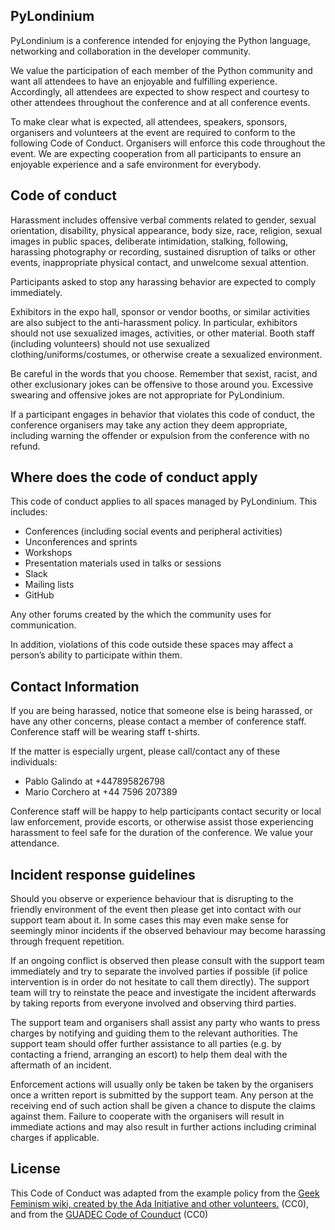 PyLondinium
------------------

PyLondinium is a conference intended for enjoying the Python language, networking and collaboration in the developer community.

We value the participation of each member of the Python community and want all attendees to have an enjoyable and fulfilling experience. Accordingly, all attendees are expected to show respect and courtesy to other attendees throughout the conference and at all conference events.

To make clear what is expected, all attendees, speakers, sponsors, organisers and volunteers at the event are required to conform to the following Code of Conduct. Organisers  will enforce this code throughout the event. We are expecting cooperation from all participants to ensure an enjoyable experience and a safe environment for everybody.

Code of conduct
------------------

Harassment includes offensive verbal comments related to gender, sexual orientation, disability, physical appearance, body size, race, religion, sexual images in public spaces, deliberate intimidation, stalking, following, harassing photography or recording, sustained disruption of talks or other events, inappropriate physical contact, and unwelcome sexual attention.

Participants asked to stop any harassing behavior are expected to comply immediately.

Exhibitors in the expo hall, sponsor or vendor booths, or similar activities are also subject to the anti-harassment policy. In particular, exhibitors should not use sexualized images, activities, or other material. Booth staff (including volunteers) should not use sexualized clothing/uniforms/costumes, or otherwise create a sexualized environment.

Be careful in the words that you choose. Remember that sexist, racist, and other exclusionary jokes can be offensive to those around you. Excessive swearing and offensive jokes are not appropriate for PyLondinium.

If a participant engages in behavior that violates this code of conduct, the conference organisers may take any action they deem appropriate, including warning the offender or expulsion from the conference with no refund.

Where does the code of conduct apply
-----------------------------------------
This code of conduct applies to all spaces managed by PyLondinium. This includes:

- Conferences (including social events and peripheral activities)
- Unconferences and sprints
- Workshops
- Presentation materials used in talks or sessions
- Slack
- Mailing lists
- GitHub

Any other forums created by the which the community uses for communication.
 
In addition, violations of this code outside these spaces may affect a person’s ability to participate within them.


Contact Information
-------------------

If you are being harassed, notice that someone else is being harassed, or have any other concerns, please contact a member of conference staff. Conference staff will be wearing staff t-shirts.

If the matter is especially urgent, please call/contact any of these individuals:

- Pablo Galindo at +447895826798
- Mario Corchero at +44 7596 207389

Conference staff will be happy to help participants contact security or local law enforcement, provide escorts, or otherwise assist those experiencing harassment to feel safe for the duration of the conference. We value your attendance.

Incident response guidelines
------------------------------------------
Should you observe or experience behaviour that is disrupting to the friendly environment of the event then please get into contact with our support team about it. In some cases this may even make sense for seemingly minor incidents if the observed behaviour may become harassing through frequent repetition.

If an ongoing conflict is observed then please consult with the support team immediately and try to separate the involved parties if possible (if police intervention is in order do not hesitate to call them directly). The support team will try to reinstate the peace and investigate the incident afterwards by taking reports from everyone involved and observing third parties.

The support team and organisers shall assist any party who wants to press charges by notifying and guiding them to the relevant authorities. The support team should offer further assistance to all parties (e.g. by contacting a friend, arranging an escort) to help them deal with the aftermath of an incident.

Enforcement actions will usually only be taken be taken by the organisers once a written report is submitted by the support team. Any person at the receiving end of such action shall be given a chance to dispute the claims against them. Failure to cooperate with the organisers will result in immediate actions and may also result in further actions including criminal charges if applicable.


License
-------

This Code of Conduct was adapted from the example policy from the [Geek Feminism wiki, created by the Ada Initiative and other volunteers.](http://geekfeminism.wikia.com/wiki/Conference_anti-harassment/Policy) (CC0), and from the [GUADEC Code of Counduct](https://2017.guadec.org/code-of-conduct/index.html) (CC0)
